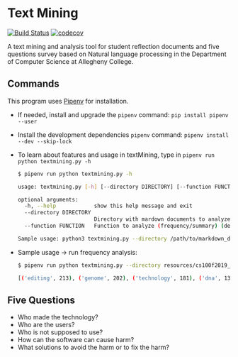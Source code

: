 # Text Mining
[![Build Status](https://travis-ci.com/Allegheny-Mozilla-Fellows/textMining.svg?branch=master)](https://travis-ci.com/Allegheny-Mozilla-Fellows/textMining)
[![codecov](https://codecov.io/gh/Allegheny-Mozilla-Fellows/textMining/branch/master/graph/badge.svg)](https://codecov.io/gh/Allegheny-Mozilla-Fellows/textMining)

A text mining and analysis tool for student reflection documents and five questions
survey based on Natural language processing in the Department of Computer Science
at Allegheny College.


## Commands

This program uses [Pipenv](https://github.com/pypa/pipenv) for installation.

- If needed, install and upgrade the `pipenv` command: `pip install pipenv --user`
- Install the development dependencies `pipenv` command: `pipenv install --dev --skip-lock`
- To learn about features and usage in textMining, type in
  `pipenv run python textmining.py -h`

  ```bash
  $ pipenv run python textmining.py -h

  usage: textmining.py [-h] [--directory DIRECTORY] [--function FUNCTION]

  optional arguments:
    -h, --help            show this help message and exit
    --directory DIRECTORY
                          Directory with mardown documents to analyze (default: None)
    --function FUNCTION   Function to analyze (frequency/summary) (default: None)

  Sample usage: python3 textmining.py --directory /path/to/markdown_directory --function frequency
  ```

- Sample usage -> run frequency analysis:

  ```bash
  $ pipenv run python textmining.py --directory resources/cs100f2019_lab05_reflections --function frequency

  [('editing', 213), ('genome', 202), ('technology', 181), ('dna', 135), ('string', 107), ('random', 96), ('harm', 93), ('use', 89), ('code', 86), ('program', 81), ('lab', 76), ('assignment', 74), ('complete', 66), ('cause', 64), ('practice', 63), ('experience', 62), ('learn', 59), ('task', 59), ('letter', 58), ('challenge', 52), ('method', 51), ('make', 51), ('want', 50), ('value', 49), ('like', 48), ('run', 47), ('team', 47), ('character', 46), ('technical', 44), ('people', 44), ('position', 44), ('great', 43), ('change', 42), ('user', 40), ('face', 39), ('add', 38), ('replace', 38), ('think', 37), ('way', 37), ('java', 37), ('new', 37), ('class', 36), ('gene', 35), ('command', 35), ('display', 34), ('solution', 34), ('avoid', 33), ('overcome', 32), ('output', 31), ('work', 31)]

  ```

## Five Questions
- Who made the technology?
- Who are the users?
- Who is not supposed to use?
- How can the software can cause harm?
- What solutions to avoid the harm or to fix the harm?
